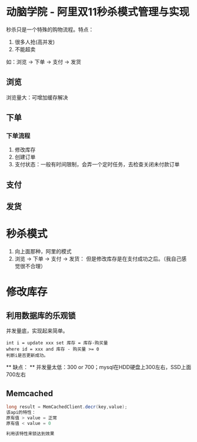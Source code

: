 # 动脑学院 - 阿里双11秒杀模式管理与实现
秒杀只是一个特殊的购物流程。特点：

1. 很多人抢(高并发)
2. 不能超卖

如：浏览 -> 下单 -> 支付 -> 发货

## 浏览
浏览量大：可增加缓存解决

## 下单

### 下单流程
1. 修改库存
2. 创建订单
3. 支付状态：一般有时间限制，会弄一个定时任务，去检查关闭未付款订单

## 支付

## 发货

# 秒杀模式
1. 向上面那种，阿里的模式
2. 浏览 -> 下单 -> 支付 -> 发货：
   但是修改库存是在支付成功之后。（我自己感觉很不合理）

# 修改库存
## 利用数据库的乐观锁
 并发量底，实现起来简单。
```
int i = update xxx set 库存 = 库存-购买量
where id = xxx and 库存 - 购买量 >= 0
判断i是否更新成功。
```
** 缺点： ** 并发量太低：300 or 700；mysql在HDD硬盘上300左右，SSD上面700左右

## Memcached
```java
long result = MemCachedClient.decr(key,value);
该api的特性：
原有值 > value = 正常
原有值 < value = 0

利用该特性来锁达到效果
```
